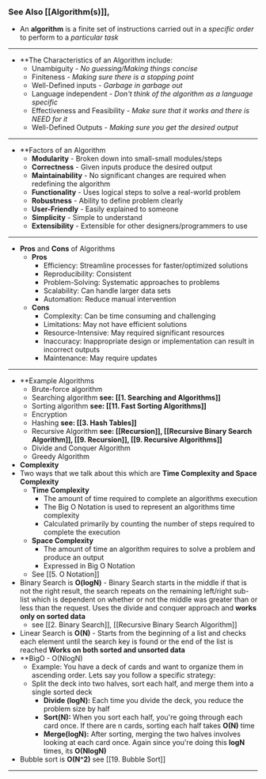 ### See Also [[Algorithm(s)]], 
- An **algorithm** is a finite set of instructions carried out in a *specific order* to perform to a *particular task*
---
- **The Characteristics of an Algorithm include:
	- Unambiguity - *No guessing/Making things concise*
	- Finiteness - *Making sure there is a stopping point*
	- Well-Defined inputs - *Garbage in garbage out*
	- Language independent - *Don't think of the algorithm as a language specific*
	- Effectiveness and Feasibility - *Make sure that it works and there is NEED for it*
	- Well-Defined Outputs - *Making sure you get the desired output*
---
- **Factors of an Algorithm
	- **Modularity** - Broken down into small-small modules/steps
	- **Correctness** - Given inputs produce the desired output
	- **Maintainability** - No significant changes are required when redefining the algorithm
	- **Functionality** - Uses logical steps to solve a real-world problem 
	- **Robustness** - Ability to define problem clearly
	- **User-Friendly** - Easily explained to someone
	- **Simplicity** - Simple to understand 
	- **Extensibility** - Extensible for other designers/programmers to use
---
- **Pros** and **Cons** of Algorithms
	- **Pros**
		- Efficiency: Streamline processes for faster/optimized solutions
		- Reproducibility: Consistent
		- Problem-Solving: Systematic approaches to problems
		- Scalability: Can handle larger data sets
		- Automation: Reduce manual intervention
	- **Cons**
		- Complexity: Can be time consuming and challenging
		- Limitations: May not have efficient solutions
		- Resource-Intensive: May required significant resources
		- Inaccuracy: Inappropriate design or implementation can result in incorrect outputs
		- Maintenance: May require updates
---
- **Example Algorithms
	- Brute-force algorithm
	- Searching algorithm **see: [[1. Searching and Algorithms]]**
	- Sorting algorithm **see: [[11. Fast Sorting Algorithms]]**
	- Encryption 
	- Hashing **see: [[3. Hash Tables]]**
	- Recursive Algorithm **see: [[Recursion]], [[Recursive Binary Search Algorithm]], [[9. Recursion]], [[9. Recursive Algorithms]]**
	- Divide and Conquer Algorithm 
	- Greedy Algorithm
- **Complexity**
- Two ways that we talk about this which are **Time Complexity and Space Complexity**
	- **Time Complexity**
		- The amount of time required to complete an algorithms execution
		- The Big O Notation is used to represent an algorithms time complexity
		- Calculated primarily by counting the number of steps required to complete the execution
	- **Space Complexity**
		- The amount of time an algorithm requires to solve a problem and produce an output
		- Expressed in Big O Notation
	- See [[5. O Notation]]
- Binary Search is **O(logN)** - Binary Search starts in the middle if that is not the right result, the search repeats on the remaining left/right sub-list which is dependent on whether or not the middle was greater than or less than the request. Uses the divide and conquer approach and **works only on sorted data**
	- see [[2. Binary Search]], [[Recursive Binary Search Algorithm]]
- Linear Search is **O(N)** - Starts from the beginning of a list and checks each element until the search key is found or the end of the list is reached **Works on both sorted and unsorted data**
- **BigO - O(NlogN)
	- Example: You have a deck of cards and want to organize them in ascending order. Lets say you follow a specific strategy:
	- Split the deck into two halves, sort each half, and merge them into a single sorted deck
		- **Divide (logN):** Each time you divide the deck, you reduce the problem size by half
		- **Sort(N):** When you sort each half, you're going through each card once. If there are n cards, sorting each half takes **O(N)** time
		- **Merge(logN):** After sorting, merging the two halves involves looking at each card once. Again since you're doing this **logN** times, its **O(NlogN)**
- Bubble sort is **O(N^2)** see [[19. Bubble Sort]]
---